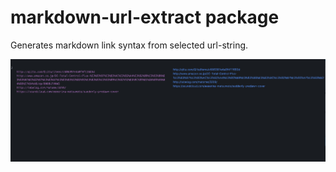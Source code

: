 # markdown-url-extract package

Generates markdown link syntax from selected url-string.

![screenshot](atom-url-extract.gif)
